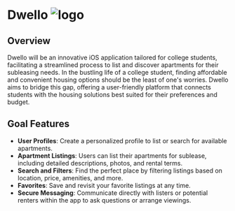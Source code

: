 # Dwello ![logo](https://github.com/isblender/Dwello/assets/142704958/8299d7d8-e51d-4c30-911b-748cd60868dc)

## Overview
Dwello will be an innovative iOS application tailored for college students, facilitating a streamlined process to list and discover apartments for their subleasing needs. In the bustling life of a college student, finding affordable and convenient housing options should be the least of one's worries. Dwello aims to bridge this gap, offering a user-friendly platform that connects students with the housing solutions best suited for their preferences and budget.

## Goal Features

- **User Profiles**: Create a personalized profile to list or search for available apartments.
- **Apartment Listings**: Users can list their apartments for sublease, including detailed descriptions, photos, and rental terms.
- **Search and Filters**: Find the perfect place by filtering listings based on location, price, amenities, and more.
- **Favorites**: Save and revisit your favorite listings at any time.
- **Secure Messaging**: Communicate directly with listers or potential renters within the app to ask questions or arrange viewings.

